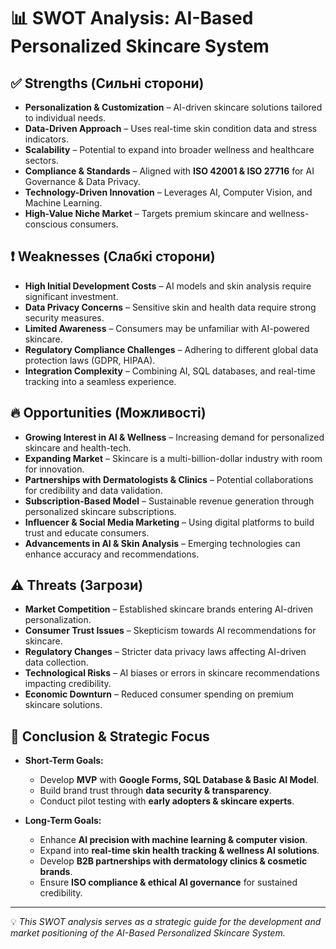 # 📊 SWOT Analysis: AI-Based Personalized Skincare System

## ✅ Strengths (Сильні сторони)
- **Personalization & Customization** – AI-driven skincare solutions tailored to individual needs.
- **Data-Driven Approach** – Uses real-time skin condition data and stress indicators.
- **Scalability** – Potential to expand into broader wellness and healthcare sectors.
- **Compliance & Standards** – Aligned with **ISO 42001 & ISO 27716** for AI Governance & Data Privacy.
- **Technology-Driven Innovation** – Leverages AI, Computer Vision, and Machine Learning.
- **High-Value Niche Market** – Targets premium skincare and wellness-conscious consumers.

## ❗ Weaknesses (Слабкі сторони)
- **High Initial Development Costs** – AI models and skin analysis require significant investment.
- **Data Privacy Concerns** – Sensitive skin and health data require strong security measures.
- **Limited Awareness** – Consumers may be unfamiliar with AI-powered skincare.
- **Regulatory Compliance Challenges** – Adhering to different global data protection laws (GDPR, HIPAA).
- **Integration Complexity** – Combining AI, SQL databases, and real-time tracking into a seamless experience.

## 🔥 Opportunities (Можливості)
- **Growing Interest in AI & Wellness** – Increasing demand for personalized skincare and health-tech.
- **Expanding Market** – Skincare is a multi-billion-dollar industry with room for innovation.
- **Partnerships with Dermatologists & Clinics** – Potential collaborations for credibility and data validation.
- **Subscription-Based Model** – Sustainable revenue generation through personalized skincare subscriptions.
- **Influencer & Social Media Marketing** – Using digital platforms to build trust and educate consumers.
- **Advancements in AI & Skin Analysis** – Emerging technologies can enhance accuracy and recommendations.

## ⚠️ Threats (Загрози)
- **Market Competition** – Established skincare brands entering AI-driven personalization.
- **Consumer Trust Issues** – Skepticism towards AI recommendations for skincare.
- **Regulatory Changes** – Stricter data privacy laws affecting AI-driven data collection.
- **Technological Risks** – AI biases or errors in skincare recommendations impacting credibility.
- **Economic Downturn** – Reduced consumer spending on premium skincare solutions.

## 🔎 Conclusion & Strategic Focus
- **Short-Term Goals:**
  - Develop **MVP** with **Google Forms, SQL Database & Basic AI Model**.
  - Build brand trust through **data security & transparency**.
  - Conduct pilot testing with **early adopters & skincare experts**.

- **Long-Term Goals:**
  - Enhance **AI precision with machine learning & computer vision**.
  - Expand into **real-time skin health tracking & wellness AI solutions**.
  - Develop **B2B partnerships with dermatology clinics & cosmetic brands**.
  - Ensure **ISO compliance & ethical AI governance** for sustained credibility.

---
💡 *This SWOT analysis serves as a strategic guide for the development and market positioning of the AI-Based Personalized Skincare System.*